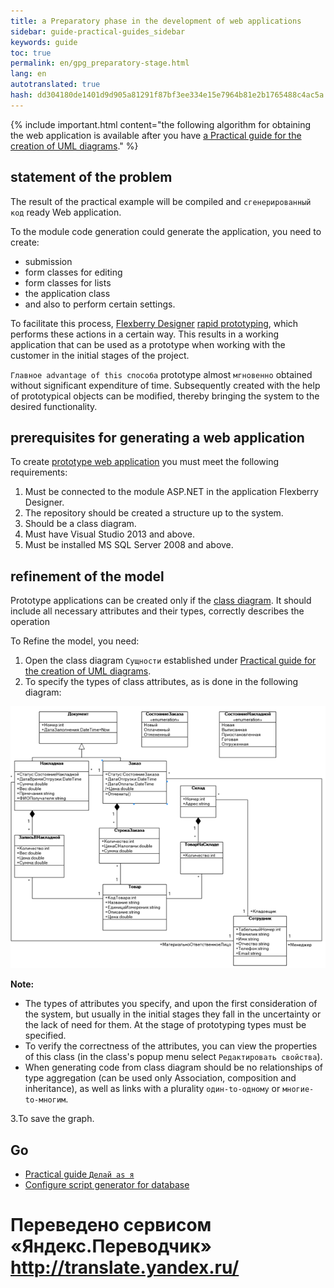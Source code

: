 ```yaml
--- 
title: a Preparatory phase in the development of web applications 
sidebar: guide-practical-guides_sidebar 
keywords: guide 
toc: true 
permalink: en/gpg_preparatory-stage.html 
lang: en 
autotranslated: true 
hash: dd304180de1401d9d905a81291f87bf3ee334e15e7964b81e2b1765488c4ac5a 
--- 
```


{% include important.html content="the following algorithm for obtaining the web application is available after you have [a Practical guide for the creation of UML diagrams](gpg_practical-guides-uml.html)." %} 

## statement of the problem 

The result of the practical example will be compiled and `сгенерированный код` ready Web application. 

To the module code generation could generate the application, you need to create: 

* submission 
* form classes for editing 
* form classes for lists 
* the application class 
* and also to perform certain settings. 

To facilitate this process, [Flexberry Designer](fd_landing_page.html) [rapid prototyping](fd_using-quick-prototyping.html), which performs these actions in a certain way. This results in a working application that can be used as a prototype when working with the customer in the initial stages of the project. 

`Главное advantage of this способа` prototype almost `мгновенно` obtained without significant expenditure of time. Subsequently created with the help of prototypical objects can be modified, thereby bringing the system to the desired functionality. 

## prerequisites for generating a web application 

To create [prototype web application](fd_prototype-creation.html) you must meet the following requirements: 

1. Must be connected to the module ASP.NET in the application Flexberry Designer. 
2. The repository should be created a structure up to the system. 
3. Should be a class diagram. 
4. Must have Visual Studio 2013 and above. 
5. Must be installed MS SQL Server 2008 and above. 

## refinement of the model 

Prototype applications can be created only if the [class diagram](fd_class-diagram.html). It should include all necessary attributes and their types, correctly describes the operation 

To Refine the model, you need: 

1. Open the class diagram `Сущности` established under [Practical guide for the creation of UML diagrams](gpg_practical-guides-uml.html). 
2. To specify the types of class attributes, as is done in the following diagram: 

![](/images/pages/guides/flexberry-aspnet/refined-ckass-diagram.png) 

__Note:__ 

* The types of attributes you specify, and upon the first consideration of the system, but usually in the initial stages they fall in the uncertainty or the lack of need for them. At the stage of prototyping types must be specified. 
* To verify the correctness of the attributes, you can view the properties of this class (in the class's popup menu select `Редактировать свойства`).
* When generating code from class diagram should be no relationships of type aggregation (can be used only Association, composition and inheritance), as well as links with a plurality `один-to-одному` or `многие-to-многим`. 

3.To save the graph. 

## Go 

* [Practical guide `Делай as я`](gpg_landing-page.html) <i class="fa fa-arrow-up" aria-hidden="true"></i> 
* [Configure script generator for database](gpg_configuring-script-generator-db.html) <i class="fa fa-arrow-right" aria-hidden="true"></i> 



 # Переведено сервисом «Яндекс.Переводчик» http://translate.yandex.ru/